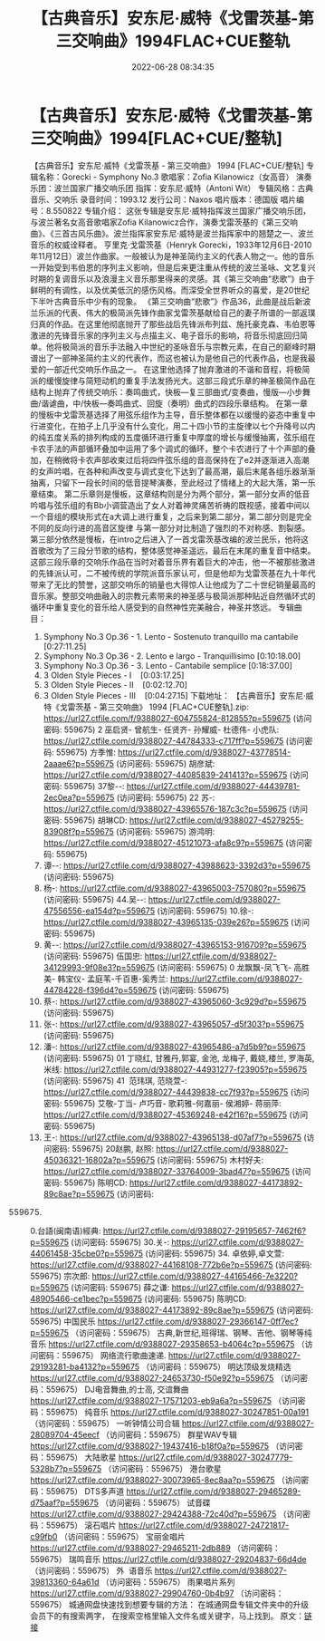 ﻿---
title: 【古典音乐】安东尼·威特《戈雷茨基-第三交响曲》1994FLAC+CUE整轨
date: 2022-06-28 08:34:35
categories: 古典音乐、新世纪、纯音雅乐
tags: 纯音雅乐
---
# 【古典音乐】安东尼·威特《戈雷茨基-第三交响曲》1994[FLAC+CUE/整轨]

【古典音乐】安东尼·威特《戈雷茨基 - 第三交响曲》 1994
[FLAC+CUE/整轨]
专辑名称：Gorecki - Symphony
No.3
歌唱家：Zofia
Kilanowicz（女高音）
演奏乐团：波兰国家广播交响乐团
指挥：安东尼·威特（Antoni
Wit）
专辑风格：古典音乐、交响乐
录音时间：1993.12
发行公司：Naxos
唱片版本：德国版
唱片编号：8.550822
专辑介绍：
这张专辑是安东尼·威特指挥波兰国家广播交响乐团，与波兰著名女高音歌唱家Zofia
Kilanowicz合作，演奏戈雷茨基的《第三交响曲》、《三首古风乐曲》。波兰指挥家安东尼·威特是波兰指挥家中的翘楚之一、波兰音乐的权威诠释者。
亨里克·戈雷茨基（Henryk
Gorecki，1933年12月6日-2010年11月12日）波兰作曲家。一般被认为是神圣简约主义的代表人物之一。他的音乐一开始受到韦伯恩的序列主义影响，但是后来更注重从传统的波兰圣咏、文艺复兴时期的复调音乐以及浪漫主义音乐那里得来的灵感。其《第三交响曲“悲歌”》由于鲜明的有调性，以及优美低沉的感伤风格。而深受全世界听众的喜爱，是20世纪下半叶古典音乐中少有的现象。
《第三交响曲“悲歌”》作品36，此曲是战后新波兰乐派的代表、伟大的极简派先锋作曲家戈雷茨基献给自己的妻子所谱的一部返璞归真的作品。在这里他彻底抛开了那些战后先锋派布列兹、施托豪克森、韦伯恩等激进的先锋音乐家的序列主义与点描主义、电子音乐的影响，将音乐彻底回归简单。他将极简派的音乐手法融入中世纪的圣咏音乐与宗教元素，在自己的巅峰时期谱出了一部神圣简约主义的代表作，而这也被认为是他自己的代表作品，也是我最爱的一部近代交响乐作品之一。
在这里他选择了抛弃激进的不谐和音程，将极简派的缓慢旋律与简短动机的重复手法发扬光大。这部三段式乐章的神圣极简作品在结构上抛弃了传统交响乐：奏鸣曲式，快板—复三部曲式/变奏曲，慢版—小步舞曲/谐谑曲，中/快板—奏鸣曲式、回旋（奏明）曲式的四段乐章结构。
在第一章的慢板中戈雷茨基选择了用弦乐组作为主导，音乐整体都在以缓慢的姿态中重复中行进变化，在拍子上几乎没有什么变化，用二十四小节的主旋律以七个升降号以内的纯五度关系的排列构成的五度循环进行重复中厚度的增长与缓慢抽离，弦乐组在卡农手法的声部循环叠加中运用了多个调式的循环，整个卡农进行了十个声部的叠加，在稍微将卡农声部收束过后将四件弦乐组的音高保持在了e2并逐渐进入高潮的女声吟唱，在各种和声改变与调式变化下达到了最高潮，最后末尾各组乐器渐渐抽离，只留下一段长时间的低音提琴演奏，至此经过了情绪上的大起大落，第一乐章结束。
第二乐章则是慢板，这章结构则是分为两个部分，第一部分女声的低音吟唱与弦乐组的有Bb小调营造出了女人对着神灵痛苦祈祷的既视感，接着中间以一个音组的模块形式在a大调上进行重复，之后来到第二部分，第二部分则是完全不同的反向行进的高音区旋律
与第一部分对比制造了强烈的不对称感、割裂感。
第三部分依然是慢板，在intro之后进入了一首戈雷茨基改编的波兰民乐，他将这首歌改为了三段分节歌的结构，整体感觉神圣遥远，最后在末尾的重复音中结束。
这部三段乐章的交响乐作品在当时对着音乐界有着巨大的冲击，他一不被那些激进的先锋派认可，二不被传统的学院派音乐家认可，但是他却为戈雷茨基在九十年代带来了无比的赞誉，这部交响乐的销量也大得惊人让他成为了二十世纪销量最高的音乐家。整部交响曲融入的宗教元素带来的神圣感与极简派那种贴近自然循环式的循环中重复变化的音乐给人感受到的自然神性完美融合，神圣并悠远。
专辑曲目：
01. Symphony No.3 Op.36 - 1.
Lento - Sostenuto tranquillo ma cantabile
[0:27:11.25]
02. Symphony No.3 Op.36 - 2.
Lento e largo - Tranquillisimo
[0:10:18.00]
03. Symphony No.3 Op.36 - 3.
Lento - Cantabile semplice
[0:18:37.00]
04. 3 Olden Style Pieces -
I    [0:03:17.25]
05. 3 Olden Style Pieces -
II    [0:02:12.70]
06. 3 Olden Style Pieces -
III    [0:04:27.15]
下载地址：
【古典音乐】安东尼·威特《戈雷茨基 - 第三交响曲》 1994 [FLAC+CUE整轨].zip: https://url27.ctfile.com/f/9388027-604755824-812855?p=559675
(访问密码: 559675)
2 巫启贤- 曾航生- 任贤齐- 孙耀威- 杜德伟- 小虎队: https://url27.ctfile.com/d/9388027-44784333-c717ff?p=559675
(访问密码: 559675)
方季惟: https://url27.ctfile.com/d/9388027-43778514-2aaae6?p=559675
(访问密码: 559675)
胡彦斌: https://url27.ctfile.com/d/9388027-44085839-241413?p=559675
(访问密码: 559675)
37黎--: https://url27.ctfile.com/d/9388027-44439781-2ec0ea?p=559675
(访问密码: 559675)
22 苏-: https://url27.ctfile.com/d/9388027-43965576-187c3c?p=559675
(访问密码: 559675)
胡琳CD: https://url27.ctfile.com/d/9388027-45279255-83908f?p=559675
(访问密码: 559675)
游鸿明: https://url27.ctfile.com/d/9388027-45121073-afa8c9?p=559675
(访问密码: 559675)
24. 谭--: https://url27.ctfile.com/d/9388027-43988623-3392d3?p=559675
(访问密码: 559675)
06. 杨-: https://url27.ctfile.com/d/9388027-43965003-757080?p=559675
(访问密码: 559675)
44.吴--: https://url27.ctfile.com/d/9388027-47556556-ea154d?p=559675
(访问密码: 559675)
10.徐-: https://url27.ctfile.com/d/9388027-43965135-039e26?p=559675
(访问密码: 559675)
15. 黄--: https://url27.ctfile.com/d/9388027-43965153-916709?p=559675
(访问密码: 559675)
伍国忠: https://url27.ctfile.com/d/9388027-34129993-9f08e3?p=559675
(访问密码: 559675)
0 龙飘飘-凤飞飞- 高胜美- 韩宝仪-
孟庭苇-千百惠-奚秀兰: https://url27.ctfile.com/d/9388027-44784228-f396d4?p=559675
(访问密码: 559675)
07. 蔡-: https://url27.ctfile.com/d/9388027-43965060-3c929d?p=559675
(访问密码: 559675)
03. 张-: https://url27.ctfile.com/d/9388027-43965057-d5f303?p=559675
(访问密码: 559675)
20. 潘-: https://url27.ctfile.com/d/9388027-43965486-a7d5b9?p=559675
(访问密码: 559675)
01 丁晓红, 甘雅丹,郭宴, 金池, 龙梅子, 戴娆,楼兰, 罗海英,米线: https://url27.ctfile.com/d/9388027-44931277-f23905?p=559675
(访问密码: 559675)
41  范玮琪, 范晓萱-: https://url27.ctfile.com/d/9388027-44439838-cc7f93?p=559675
(访问密码: 559675)
艾敬-丁当- 卢巧音- 歌莉雅-何嘉丽- 侯湘婷- 蒋丽萍: https://url27.ctfile.com/d/9388027-45369248-e42f16?p=559675
(访问密码: 559675)
11. 王-: https://url27.ctfile.com/d/9388027-43965138-d07af7?p=559675
(访问密码: 559675)
20赵鹏, 赵照: https://url27.ctfile.com/d/9388027-45036321-16802a?p=559675
(访问密码: 559675)
木村好夫: https://url27.ctfile.com/d/9388027-33764009-3bad47?p=559675
(访问密码: 559675)
陈明CD:
https://url27.ctfile.com/d/9388027-44173892-89c8ae?p=559675
(访问密码:
559675)
0.台語(闽南语)經典: https://url27.ctfile.com/d/9388027-29195657-7462f6?p=559675
(访问密码: 559675)
30.关-: https://url27.ctfile.com/d/9388027-44061458-35cbe0?p=559675
(访问密码: 559675)
34. 卓依婷,卓文萱: https://url27.ctfile.com/d/9388027-44168108-772b6e?p=559675
(访问密码: 559675)
宗次郎: https://url27.ctfile.com/d/9388027-44165466-7e3220?p=559675
(访问密码: 559675)
薛之谦: https://url27.ctfile.com/d/9388027-48905466-ce1bec?p=559675
(访问密码: 559675)
陈明CD: https://url27.ctfile.com/d/9388027-44173892-89c8ae?p=559675
(访问密码: 559675)
中国民乐
https://url27.ctfile.com/d/9388027-29366147-0ff7ec?p=559675
（访问密码：559675）
古典,新世纪,班得瑞、钢琴、吉他、钢琴等纯音乐
https://url27.ctfile.com/d/9388027-29358653-b4064c?p=559675
（访问密码：559675）
网络流行歌曲速递.
https://url27.ctfile.com/d/9388027-29193281-ba4132?p=559675
（访问密码：559675）
明达顶级发烧精选
https://url27.ctfile.com/d/9388027-24653730-f50e92?p=559675
（访问密码：559675）
DJ电音舞曲,的士高, 交谊舞曲
https://url27.ctfile.com/d/9388027-17571203-eb9a6a?p=559675
（访问密码：559675）
纯音乐
https://url27.ctfile.com/d/9388027-30247851-00a191
（访问密码：559675）
一听钟情公司合辑
https://url27.ctfile.com/d/9388027-28089704-45eecf
（访问密码：559675）
群星WAV专辑
https://url27.ctfile.com/d/9388027-19437416-b18f0a?p=559675
（访问密码：559675）
大陆歌星
https://url27.ctfile.com/d/9388027-30247779-5328b7?p=559675
（访问密码：559675）
港台歌星
https://url27.ctfile.com/d/9388027-30073965-8ec8aa?p=559675
（访问密码：559675）
DTS多声道
https://url27.ctfile.com/d/9388027-29465289-d75aaf?p=559675
（访问密码：559675）
试音碟
https://url27.ctfile.com/d/9388027-29424388-72c40d?p=559675
（访问密码：559675）
滚石唱片
https://url27.ctfile.com/d/9388027-24721817-c99fb0
（访问密码：559675）
宝丽金唱片
https://url27.ctfile.com/d/9388027-29465211-2db889
（访问密码：559675）
瑞鸣音乐
https://url27.ctfile.com/d/9388027-29204837-66d4de
（访问密码：559675）
外  语音乐
https://url27.ctfile.com/d/9388027-39813360-64a61d
（访问密码：559675）
雨果唱片系列
https://url27.ctfile.com/d/9388027-29904760-0b4b97
（访问密码：559675）
城通网盘快速找到想要专辑的方法：
在城通网盘专辑文件夹中的升级会员下的有搜索两字，
在搜索空格里输入文件名或关键字，马上找到。
原文：[链接](https://blog.sina.com.cn/s/blog_1647c7e7601030y0p.html)